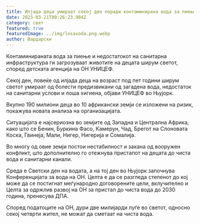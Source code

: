 ```yaml
---
title: Илјада деца умираат секој ден поради контаминирана вода за пиење
date: 2023-03-21T00:26:23.904Z
category: свет
featured: true
featuredImage: ../img/losavoda.png.webp
author: Вардарски
---
```


Контаминираната вода за пиење и недостатокот на санитарна инфраструктура ги загрозуваат животите на децата ширум светот, според детската агенција на ОН УНИЦЕФ.

Секој ден, повеќе од илјада деца на возраст под пет години ширум светот умираат од болести предизвикани од загадена вода, недостаток на санитарни услови и лоша хигиена, објави УНИЦЕФ во Њујорк.

Вкупно 190 милиони деца во 10 африкански земји се изложени на ризик, покажува новата анализа на организацијата.

Ситуацијата е најсериозна во земјите од Западна и Централна Африка, како што се Бенин, Буркина Фасо, Камерун, Чад, Брегот на Слоновата Коска, Гвинеја, Мали, Нигер, Нигерија и Сомалија.

Во многу од овие земји постои нестабилност и закана од вооружен конфликт, што дополнително го отежнува пристапот на децата до чиста вода и санитарни канали.

Среда е Светски ден на водата, а на тој ден во Њујорк започнува Конференцијата за вода на ОН. Целта е да се разгледа степенот до кој може да се постигнат меѓународно договорените цели, вклучително и Целта за одржлив развој на ОН за пристап до чиста вода до 2030 година, пренесува ДПА.

Според податоците на ОН, дури две милијарди луѓе во светот, односно секој четврти жител, не можат да сметаат на чиста вода.
